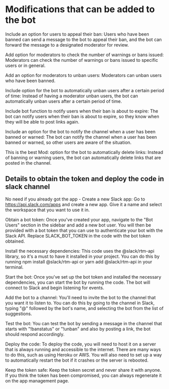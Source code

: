 # Modifications that can be added to the bot

Include an option for users to appeal their ban: Users who have been banned can send a message to the bot to appeal their ban, and the bot can forward the message to a designated moderator for review.

Add option for moderators to check the number of warnings or bans issued: Moderators can check the number of warnings or bans issued to specific users or in general.

Add an option for moderators to unban users: Moderators can unban users who have been banned.

Include option for the bot to automatically unban users after a certain period of time: Instead of having a moderator unban users, the bot can automatically unban users after a certain period of time.

Include bot function to notify users when their ban is about to expire: The bot can notify users when their ban is about to expire, so they know when they will be able to post links again.

Include an option for the bot to notify the channel when a user has been banned or warned: The bot can notify the channel when a user has been banned or warned, so other users are aware of the situation.

This is the best Mod: option for the bot to automatically delete links: Instead of banning or warning users, the bot can automatically delete links that are posted in the channel.

## Details to obtain the token and deploy the code in slack channel

No need if you already got the app - Create a new Slack app: Go to <https://api.slack.com/apps> and create a new app. Give it a name and select the workspace that you want to use it in.

Obtain a bot token: Once you've created your app, navigate to the "Bot Users" section in the sidebar and add a new bot user. You will then be provided with a bot token that you can use to authenticate your bot with the Slack API. Replace SLACK_BOT_TOKEN in the code with the bot token obtained.

Install the necessary dependencies: This code uses the @slack/rtm-api library, so it's a must to have it installed in your project. You can do this by running npm install @slack/rtm-api or yarn add @slack/rtm-api in your terminal.

Start the bot: Once you've set up the bot token and installed the necessary dependencies, you can start the bot by running the code. The bot will connect to Slack and begin listening for events.

Add the bot to a channel: You'll need to invite the bot to the channel that you want it to listen to. You can do this by going to the channel in Slack, typing "@" followed by the bot's name, and selecting the bot from the list of suggestions.

Test the bot: You can test the bot by sending a message in the channel that starts with "!banstatus" or "!unban" and also by posting a link, the bot should respond accordingly.

Deploy the code: To deploy the code, you will need to host it on a server that is always running and accessible to the internet. There are many ways to do this, such as using Heroku or AWS. You will also need to set up a way to automatically restart the bot if it crashes or the server is rebooted.

Keep the token safe: Keep the token secret and never share it with anyone. If you think the token has been compromised, you can always regenerate it on the app management page.
